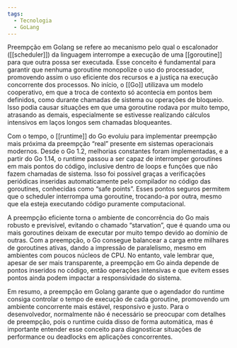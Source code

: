 ```yaml
---
tags:
  - Tecnologia
  - GoLang
---
```

Preempção em Golang se refere ao mecanismo pelo qual o escalonador ([[scheduler]]) da linguagem interrompe a execução de uma [[goroutine]] para que outra possa ser executada. Esse conceito é fundamental para garantir que nenhuma goroutine monopolize o uso do processador, promovendo assim o uso eficiente dos recursos e a justiça na execução concorrente dos processos. No início, o [[Go]] utilizava um modelo cooperativo, em que a troca de contexto só acontecia em pontos bem definidos, como durante chamadas de sistema ou operações de bloqueio. Isso podia causar situações em que uma goroutine rodava por muito tempo, atrasando as demais, especialmente se estivesse realizando cálculos intensivos em laços longos sem chamadas bloqueantes.

Com o tempo, o [[runtime]] do Go evoluiu para implementar preempção mais próxima da preempção “real” presente em sistemas operacionais modernos. Desde o Go 1.2, melhorias constantes foram implementadas, e a partir do Go 1.14, o runtime passou a ser capaz de interromper goroutines em mais pontos do código, inclusive dentro de loops e funções que não fazem chamadas de sistema. Isso foi possível graças a verificações periódicas inseridas automaticamente pelo compilador no código das goroutines, conhecidas como “safe points”. Esses pontos seguros permitem que o scheduler interrompa uma goroutine, trocando-a por outra, mesmo que ela esteja executando código puramente computacional.

A preempção eficiente torna o ambiente de concorrência do Go mais robusto e previsível, evitando o chamado “starvation”, que é quando uma ou mais goroutines deixam de executar por muito tempo devido ao domínio de outras. Com a preempção, o Go consegue balancear a carga entre milhares de goroutines ativas, dando a impressão de paralelismo, mesmo em ambientes com poucos núcleos de CPU. No entanto, vale lembrar que, apesar de ser mais transparente, a preempção em Go ainda depende de pontos inseridos no código, então operações intensivas e que evitem esses pontos ainda podem impactar a responsividade do sistema.

Em resumo, a preempção em Golang garante que o agendador do runtime consiga controlar o tempo de execução de cada goroutine, promovendo um ambiente concorrente mais estável, responsivo e justo. Para o desenvolvedor, normalmente não é necessário se preocupar com detalhes de preempção, pois o runtime cuida disso de forma automática, mas é importante entender esse conceito para diagnosticar situações de performance ou deadlocks em aplicações concorrentes.